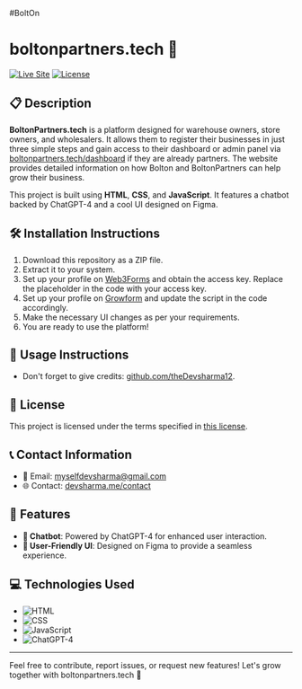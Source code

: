 #BoltOn
# boltonpartners.tech 🚀

[![Live Site](https://img.shields.io/badge/Live%20Site-boltonpartners.tech-brightgreen)](https://boltonpartners.tech)
[![License](https://img.shields.io/github/license/theDevsharma12/boltonpartners)](https://github.com/theDevsharma12/licence)

## 📋 Description

**BoltonPartners.tech** is a platform designed for warehouse owners, store owners, and wholesalers. It allows them to register their businesses in just three simple steps and gain access to their dashboard or admin panel via [boltonpartners.tech/dashboard](https://boltonpartners.tech/dashboard) if they are already partners. The website provides detailed information on how Bolton and BoltonPartners can help grow their business.

This project is built using **HTML**, **CSS**, and **JavaScript**. It features a chatbot backed by ChatGPT-4 and a cool UI designed on Figma.

## 🛠️ Installation Instructions

1. Download this repository as a ZIP file.
2. Extract it to your system.
3. Set up your profile on [Web3Forms](https://web3forms.com/) and obtain the access key. Replace the placeholder in the code with your access key.
4. Set up your profile on [Growform](https://www.growform.co/) and update the script in the code accordingly.
5. Make the necessary UI changes as per your requirements.
6. You are ready to use the platform!

## 🚀 Usage Instructions

- Don't forget to give credits: [github.com/theDevsharma12](https://github.com/theDevsharma12).

## 📜 License

This project is licensed under the terms specified in [this license](https://github.com/theDevsharma12/licence).

## 📞 Contact Information

- 📧 Email: [myselfdevsharma@gmail.com](mailto:myselfdevsharma@gmail.com)
- 🌐 Contact: [devsharma.me/contact](https://devsharma.me/contact)

## 🌟 Features

- **🤖 Chatbot**: Powered by ChatGPT-4 for enhanced user interaction.
- **🎨 User-Friendly UI**: Designed on Figma to provide a seamless experience.

## 💻 Technologies Used

- ![HTML](https://img.shields.io/badge/-HTML-orange)
- ![CSS](https://img.shields.io/badge/-CSS-blue)
- ![JavaScript](https://img.shields.io/badge/-JavaScript-yellow)
- ![ChatGPT-4](https://img.shields.io/badge/-ChatGPT--4-green)

---

Feel free to contribute, report issues, or request new features! Let's grow together with boltonpartners.tech 🚀
```
